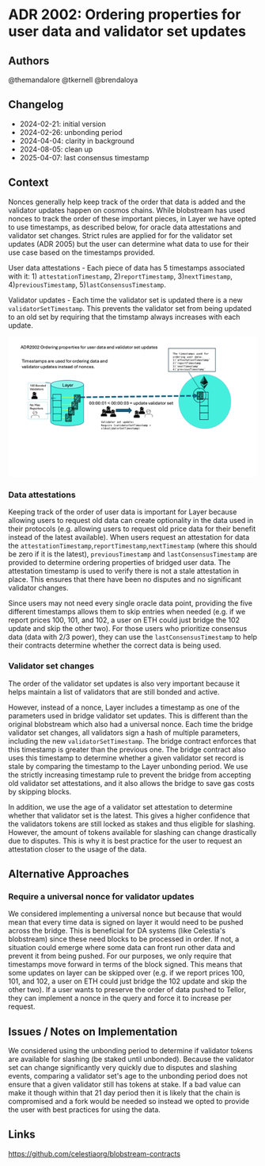 # ADR 2002: Ordering properties for user data and validator set updates

## Authors

@themandalore
@tkernell
@brendaloya

## Changelog

- 2024-02-21: initial version
- 2024-02-26: unbonding period 
- 2024-04-04: clarity in background
- 2024-08-05: clean up
- 2025-04-07: last consensus timestamp

## Context

Nonces generally help keep track of the order that data is added and the validator updates happen on cosmos chains.
While blobstream has used nonces to track the order of these important pieces, in Layer we have opted to use timestamps, as described below, for oracle data attestations and validator set changes. Strict rules are applied for for the validator set updates (ADR 2005) but the user can determine what data to use for their use case based on the timestamps provided. 

User data attestations - Each piece of data has 5 timestamps associated with it: 1) `attestationTimestamp`, 2)`reportTimestamp`, 3)`nextTimestamp`, 4)`previousTimestamp`, 5)`lastConsensusTimestamp`. 

Validator updates - Each time the validator set is updated there is a new `validatorSetTimestamp`. This prevents the validator set from being updated to an old set by requiring that the timstamp always increases with each update.

 ![ ADR2002](./graphics/adr2002.png)
### Data attestations

Keeping track of the order of user data is important for Layer because allowing users to request old data can create optionality in the data used in their protocols (e.g. allowing users to request old price data for their benefit instead of the latest available). When users request an attestation for data the `attestationTimestamp`,`reportTimestamp`,`nextTimestamp` (where this should be zero if it is the latest), `previousTimestamp` and `lastConsensusTimestamp` are provided to determine ordering properties of bridged user data. The attestation timestamp is used to verify there is not a stale attestation in place. This ensures that there have been no disputes and no significant validator changes. 

Since users may not need every single oracle data point, providing the five different timestamps allows them to skip entries when needed (e.g. if we report prices 100, 101, and 102, a user on ETH could just bridge the 102 update and skip the other two). For those users who prioritize consensus data (data with 2/3 power), they can use the `lastConsensusTimestamp` to help their contracts determine whether the correct data is being used.
 
### Validator set changes

The order of the validator set updates is also very important because it helps maintain a list of validators that are still bonded and active. 

However, instead of a nonce, Layer includes a timestamp as one of the parameters used in bridge validator set updates. This is different than the original blobstream which also had a universal nonce. Each time the bridge validator set changes, all validators sign a hash of multiple parameters, including the new `validatorSetTimestamp`. The bridge contract enforces that this timestamp is greater than the previous one. The bridge contract also uses this timestamp to determine whether a given validator set record is stale by comparing the timestamp to the Layer unbonding period. We use the strictly increasing timestamp rule to prevent the bridge from accepting old validator set attestations, and it also allows the bridge to save gas costs by skipping blocks. 

In addition, we use the age of a validator set attestation to determine whether that validator set is the latest. This gives a higher confidence that the validators tokens are still locked as stakes and thus eligible for slashing. However, the amount of tokens available for slashing can change drastically due to disputes. This is why it is best practice for the user to request an attestation closer to the usage of the data. 

## Alternative Approaches

### Require a universal nonce for validator updates

We considered implementing a universal nonce but because that would mean that every time data is signed on layer it would need to be pushed across the bridge.  This is beneficial for DA systems (like Celestia's blobstream) since these need blocks to be processed in order.  If not, a situation could emerge where some data can front run other data and prevent it from being pushed. For our purposes, we only require that timestamps move forward in terms of the block signed. This means that some updates on layer can be skipped over (e.g. if we report prices 100, 101, and 102, a user on ETH could just bridge the 102 update and skip the other two). If a user wants to preserve the order of data pushed to Tellor, they can implement a nonce in the query and force it to increase per request.  

## Issues / Notes on Implementation

We considered using the unbonding period to determine if validator tokens are available for slashing (be staked until unbonded). Because the validator set can change significantly very quickly due to disputes and slashing events, comparing a validator set's age to the unbonding period does not ensure that a given validator still has tokens at stake.  If a bad value can make it though within that 21 day period then it is likely that the chain is compromised and a fork would be needed so instead we opted to provide the user with best practices for using the data.

## Links

https://github.com/celestiaorg/blobstream-contracts 

